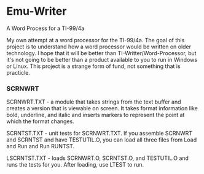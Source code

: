 # Emu-Writer
A Word Process for a TI-99/4a

My own attempt at a word processor for the TI-99/4a.
The goal of this project is to understand how a word processor would be written on older technology.
I hope that it will be better than TI-Writter/Word-Processor,
but it's not going to be better than a product available to you to run in Windows or Linux.
This project is a strange form of fund, not something that is practicle.

### SCRNWRT

SCRNWRT.TXT - a module that takes strings from the text buffer and creates a version that is viewable on screen.
It takes format information like bold, underline, and italic and inserts markers to represent the point at which the format changes.

SCRNTST.TXT - unit tests for SCRNWRT.TXT. 
If you assemble SCRNWRT and SCRNTST and have TESTUTIL.O, you can load all three files from Load and Run and Run RUNTST.

LSCRNTST.TXT - loads SCRNWRT.O, SCRNTST.O, and TESTUTIL.O and runs the tests for you.
After loading, use LTEST to run.
